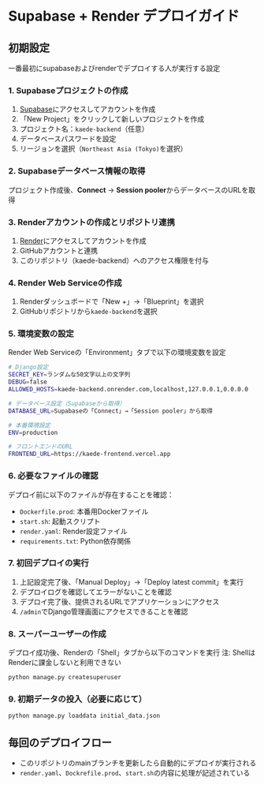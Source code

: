 # Supabase + Render デプロイガイド

## 初期設定

一番最初にsupabaseおよびrenderでデプロイする人が実行する設定

### 1. Supabaseプロジェクトの作成

1. [Supabase](https://supabase.com/)にアクセスしてアカウントを作成
2. 「New Project」をクリックして新しいプロジェクトを作成
3. プロジェクト名：`kaede-backend`（任意）
4. データベースパスワードを設定
5. リージョンを選択（`Northeast Asia (Tokyo)`を選択）

### 2. Supabaseデータベース情報の取得

プロジェクト作成後、**Connect** → **Session pooler**からデータベースのURLを取得

### 3. Renderアカウントの作成とリポジトリ連携

1. [Render](https://render.com/)にアクセスしてアカウントを作成
2. GitHubアカウントと連携
3. このリポジトリ（kaede-backend）へのアクセス権限を付与

### 4. Render Web Serviceの作成

1. Renderダッシュボードで「New +」→「Blueprint」を選択
2. GitHubリポジトリから`kaede-backend`を選択

### 5. 環境変数の設定

Render Web Serviceの「Environment」タブで以下の環境変数を設定

```bash
# Django設定
SECRET_KEY=ランダムな50文字以上の文字列
DEBUG=false
ALLOWED_HOSTS=kaede-backend.onrender.com,localhost,127.0.0.1,0.0.0.0

# データベース設定（Supabaseから取得）
DATABASE_URL=Supabaseの「Connect」→「Session pooler」から取得

# 本番環境設定
ENV=production

# フロントエンドのURL
FRONTEND_URL=https://kaede-frontend.vercel.app
```

### 6. 必要なファイルの確認

デプロイ前に以下のファイルが存在することを確認：

- `Dockerfile.prod`: 本番用Dockerファイル
- `start.sh`: 起動スクリプト
- `render.yaml`: Render設定ファイル
- `requirements.txt`: Python依存関係

### 7. 初回デプロイの実行

1. 上記設定完了後、「Manual Deploy」→「Deploy latest commit」を実行
2. デプロイログを確認してエラーがないことを確認
3. デプロイ完了後、提供されるURLでアプリケーションにアクセス
4. `/admin`でDjango管理画面にアクセスできることを確認

### 8. スーパーユーザーの作成

デプロイ成功後、Renderの「Shell」タブから以下のコマンドを実行
注: ShellはRenderに課金しないと利用できない

```bash
python manage.py createsuperuser
```

### 9. 初期データの投入（必要に応じて）

```bash
python manage.py loaddata initial_data.json
```

## 毎回のデプロイフロー

- このリポジトリのmainブランチを更新したら自動的にデプロイが実行される
- `render.yaml`、`Dockrefile.prod`、`start.sh`の内容に処理が記述されている
